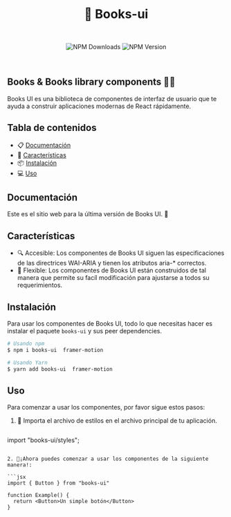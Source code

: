 <h1 align="center">
  📘 Books-ui
</h1>
<br />
<p align="center">
  <img alt="NPM Downloads" src="https://img.shields.io/npm/dm/ui-components-books-ts">
  <img alt="NPM Version" src="https://img.shields.io/npm/v/ui-components-books-ts">
</p>
<br />

## Books & Books library components 🐱‍👤

Books UI es una biblioteca de componentes de interfaz de usuario que te ayuda a construir aplicaciones modernas de React rápidamente. 

## Tabla de contenidos

- 📋 [Documentación](#Documentación)
- 🚀 [Características](#Características)
- 📦 [Instalación](#Instalación)
- 💻 [Uso](#Uso)

## Documentación

Este es el sitio web para la última versión de Books UI. 🎈

## Características

- 🔍 Accesible: Los componentes de Books UI siguen las especificaciones de las directrices WAI-ARIA y tienen los atributos aria-* correctos. 
- 🧱 Flexible: Los componentes de Books UI  están construidos de tal manera que permite su facíl modificación para ajustarse a todos su requerimientos. 

## Instalación
Para usar los componentes de Books UI, todo lo que necesitas hacer es instalar el paquete `books-ui` y sus peer dependencies.

```sh
# Usando npm
$ npm i books-ui  framer-motion

# Usando Yarn
$ yarn add books-ui  framer-motion
```

## Uso

Para comenzar a usar los componentes, por favor sigue estos pasos:

1. 🧵 Importa el archivo de estilos en el archivo principal de tu aplicación.
   
   ```jsx
import "books-ui/styles";
```

2. 🎉¡Ahora puedes comenzar a usar los componentes de la siguiente manera!:

```jsx
import { Button } from "books-ui"

function Example() {
  return <Button>Un simple botón</Button>
}
```
